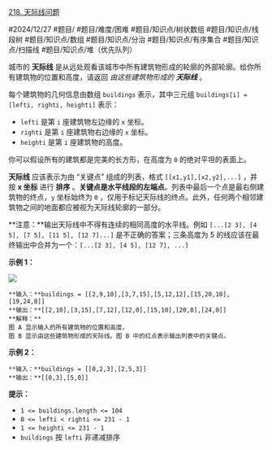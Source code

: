 [218. 天际线问题](https://leetcode.cn/problems/the-skyline-problem/)

#2024/12/27 #题目/ #题目/难度/困难 #题目/知识点/树状数组 #题目/知识点/线段树 #题目/知识点/数组 #题目/知识点/分治 #题目/知识点/有序集合 #题目/知识点/扫描线 #题目/知识点/堆（优先队列） 

城市的 **天际线** 是从远处观看该城市中所有建筑物形成的轮廓的外部轮廓。给你所有建筑物的位置和高度，请返回 _由这些建筑物形成的 **天际线**_ 。

每个建筑物的几何信息由数组 `buildings` 表示，其中三元组 `buildings[i] = [lefti, righti, heighti]` 表示：

- `lefti` 是第 `i` 座建筑物左边缘的 `x` 坐标。
- `righti` 是第 `i` 座建筑物右边缘的 `x` 坐标。
- `heighti` 是第 `i` 座建筑物的高度。

你可以假设所有的建筑都是完美的长方形，在高度为 `0` 的绝对平坦的表面上。

**天际线** 应该表示为由 “关键点” 组成的列表，格式 `[[x1,y1],[x2,y2],...]` ，并按 **x 坐标** 进行 **排序** 。**关键点是水平线段的左端点**。列表中最后一个点是最右侧建筑物的终点，`y` 坐标始终为 `0` ，仅用于标记天际线的终点。此外，任何两个相邻建筑物之间的地面都应被视为天际线轮廓的一部分。

**注意：**输出天际线中不得有连续的相同高度的水平线。例如 `[...[2 3], [4 5], [7 5], [11 5], [12 7]...]` 是不正确的答案；三条高度为 5 的线应该在最终输出中合并为一个：`[...[2 3], [4 5], [12 7], ...]`

**示例 1：**

![](https://assets.leetcode.com/uploads/2020/12/01/merged.jpg)
```
**输入：**buildings = [[2,9,10],[3,7,15],[5,12,12],[15,20,10],[19,24,8]]
**输出：**[[2,10],[3,15],[7,12],[12,0],[15,10],[20,8],[24,0]]
**解释：**
图 A 显示输入的所有建筑物的位置和高度，
图 B 显示由这些建筑物形成的天际线。图 B 中的红点表示输出列表中的关键点。
```
**示例 2：**
```
**输入：**buildings = [[0,2,3],[2,5,3]]
**输出：**[[0,3],[5,0]]
```
**提示：**

- `1 <= buildings.length <= 104`
- `0 <= lefti < righti <= 231 - 1`
- `1 <= heighti <= 231 - 1`
- `buildings` 按 `lefti` 非递减排序